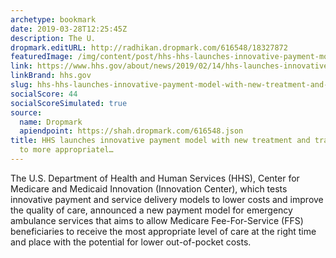 ```yaml
---
archetype: bookmark
date: 2019-03-28T12:25:45Z
description: The U.
dropmark.editURL: http://radhikan.dropmark.com/616548/18327872
featuredImage: /img/content/post/hhs-hhs-launches-innovative-payment-model-with-new-treatment-and-transport-options-to-more-appropriatel.jpg
link: https://www.hhs.gov/about/news/2019/02/14/hhs-launches-innovative-payment-model-new-treatment-transport-options.html
linkBrand: hhs.gov
slug: hhs-hhs-launches-innovative-payment-model-with-new-treatment-and-transport-options-to-more-appropriatel
socialScore: 44
socialScoreSimulated: true
source:
  name: Dropmark
  apiendpoint: https://shah.dropmark.com/616548.json
title: HHS launches innovative payment model with new treatment and transport options
  to more appropriatel…
---
```

The U.S. Department of Health and Human Services (HHS), Center for Medicare and Medicaid Innovation (Innovation Center), which tests innovative payment and service delivery models to lower costs and improve the quality of care, announced a new payment model for emergency ambulance services that aims to allow Medicare Fee-For-Service (FFS) beneficiaries to receive the most appropriate level of care at the right time and place with the potential for lower out-of-pocket costs.